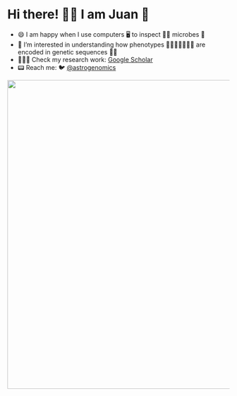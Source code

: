 # Hi there! 👍🏽 I am Juan 🌱

-  😄    I am happy when I use computers 🖥️ to inspect 🕵🏼 microbes 🦠
-  🔭    I’m interested in understanding how phenotypes 🕺🏼💃🏾🏋🏾‍♀️ are encoded in genetic sequences 🧬🧬
-  🧑🏻‍🔬     Check my research work: [Google Scholar](https://scholar.google.com/citations?user=QOOpwFIAAAAJ&hl=en)
-  📟    Reach me:  🐦 [@astrogenomics](https://twitter.com/astrogenomics)  


<img src="https://github.com/juanvillada/juanvillada.github.io/blob/master/img/github_page.png" width="700px">


<!--
**juanvillada/juanvillada** is a ✨ _special_ ✨ repository because its `README.md` (this file) appears on your GitHub profile.

Here are some ideas to get you started:

- 🔭 I’m currently working on ...
- 🌱 I’m currently learning ...
- 👯 I’m looking to collaborate on ... 
- 🤔 I’m looking for help with ... 
- 💬 Ask me about ... 
- 😄 Pronouns: ... 
- ⚡ Fun fact: ...  

### Hi there 

I use computers to understand microbes
-->
